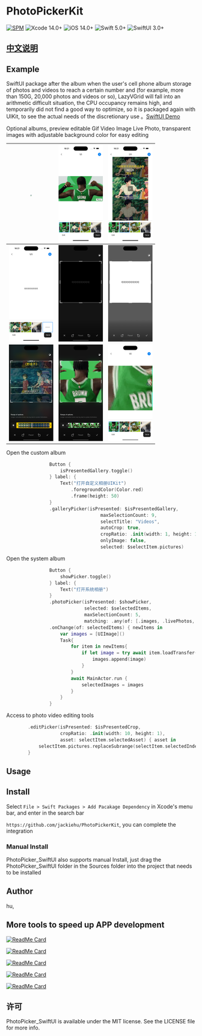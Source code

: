 # PhotoPickerKit


[![SPM](https://img.shields.io/badge/SPM-supported-DE5C43.svg?style=flat)](https://swift.org/package-manager/)
![Xcode 14.0+](https://img.shields.io/badge/Xcode-14.0%2B-blue.svg)
![iOS 14.0+](https://img.shields.io/badge/iOS-14.0%2B-blue.svg)
![Swift 5.0+](https://img.shields.io/badge/Swift-5.0%2B-orange.svg)
![SwiftUI 3.0+](https://img.shields.io/badge/SwiftUI-3.0%2B-orange.svg)

## [中文说明](https://github.com/zjinhu/PhotoPickerKit/blob/main/README_ZH.md)

## Example

SwiftUI package after the album when the user's cell phone album storage of photos and videos to reach a certain number and (for example, more than 150G, 20,000 photos and videos or so), LazyVGrid will fall into an arithmetic difficult situation, the CPU occupancy remains high, and temporarily did not find a good way to optimize, so it is packaged again with UIKit, to see the actual needs of the discretionary use 。[SwiftUI Demo](https://github.com/zjinhu/PhotoPicker_SwiftUI)

Optional albums, preview editable Gif Video Image Live Photo, transparent images with adjustable background color for easy editing

| <img src="Image/1.png" style="zoom:25%;" /> | <img src="Image/2.png" style="zoom:25%;" /> | <img src="Image/3.png" style="zoom:25%;" /> |
| ------------------------------------------- | ------------------------------------------- | ------------------------------------------- |
| <img src="Image/4.png" style="zoom:25%;" /> | <img src="Image/5.png" style="zoom:25%;" /> | <img src="Image/6.png" style="zoom:25%;" /> |
| <img src="Image/7.png" style="zoom:25%;" /> | <img src="Image/8.png" style="zoom:25%;" /> | <img src="Image/9.png" style="zoom:25%;" /> |

Open the custom album

```swift
                Button {
                    isPresentedGallery.toggle()
                } label: {
                    Text("打开自定义相册UIKit")
                        .foregroundColor(Color.red)
                        .frame(height: 50)
                }
                .galleryPicker(isPresented: $isPresentedGallery,
                                   maxSelectionCount: 9,
                                   selectTitle: "Videos",
                                   autoCrop: true,
                                   cropRatio: .init(width: 1, height: 1),
                                   onlyImage: false,
                                   selected: $selectItem.pictures)
```

Open the system album

```swift
                Button {
                    showPicker.toggle()
                } label: {
                    Text("打开系统相册")
                }
                .photoPicker(isPresented: $showPicker,
                             selected: $selectedItems,
                             maxSelectionCount: 5,
                             matching: .any(of: [.images, .livePhotos, .videos]))
                .onChange(of: selectedItems) { newItems in
                    var images = [UIImage]()
                    Task{
                        for item in newItems{
                            if let image = try await item.loadTransfer(type: UIImage.self){
                                images.append(image)
                            }
                        }
                        await MainActor.run {
                            selectedImages = images
                        }
                    }
                }
```

Access to photo video editing tools

```swift
        .editPicker(isPresented: $isPresentedCrop,
                    cropRatio: .init(width: 10, height: 1),
                    asset: selectItem.selectedAsset) { asset in
            selectItem.pictures.replaceSubrange(selectItem.selectedIndex...selectItem.selectedIndex, with: [asset])
        }
```

## Usage


## Install

Select `File > Swift Packages > Add Pacakage Dependency` in Xcode's menu bar, and enter in the search bar

`https://github.com/jackiehu/PhotoPickerKit`, you can complete the integration

### Manual Install

PhotoPicker_SwiftUI also supports manual Install, just drag the PhotoPicker_SwiftUI folder in the Sources folder into the project that needs to be installed


## Author

hu, 

## More tools to speed up APP development

[![ReadMe Card](https://github-readme-stats.vercel.app/api/pin/?username=jackiehu&repo=SwiftMediator&theme=radical&locale=cn)](https://github.com/jackiehu/SwiftMediator)

[![ReadMe Card](https://github-readme-stats.vercel.app/api/pin/?username=jackiehu&repo=SwiftBrick&theme=radical&locale=cn)](https://github.com/jackiehu/SwiftBrick)

[![ReadMe Card](https://github-readme-stats.vercel.app/api/pin/?username=jackiehu&repo=SwiftLog&theme=radical&locale=cn)](https://github.com/jackiehu/SwiftLog)

[![ReadMe Card](https://github-readme-stats.vercel.app/api/pin/?username=jackiehu&repo=SwiftMesh&theme=radical&locale=cn)](https://github.com/jackiehu/SwiftMesh)

[![ReadMe Card](https://github-readme-stats.vercel.app/api/pin/?username=jackiehu&repo=SwiftNotification&theme=radical&locale=cn)](https://github.com/jackiehu/SwiftNotification)


## 许可

PhotoPicker_SwiftUI is available under the MIT license. See the LICENSE file for more info.
